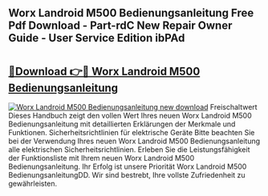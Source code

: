 ## Worx Landroid M500 Bedienungsanleitung Free Pdf Download - Part-rdC New Repair Owner Guide - User Service Edition ibPAd

# <h2><a href="http://df4mso.blite.top/?on=Worx+Landroid+M500+Bedienungsanleitung">🔗Download 👉🔴 Worx Landroid M500 Bedienungsanleitung</a></h2>

[![Worx Landroid M500 Bedienungsanleitung new download](https://i.imgur.com/lujVjoI.png)](http://df4mso.blite.top/?on=Worx+Landroid+M500+Bedienungsanleitung)
Freischaltwert Dieses Handbuch zeigt den vollen Wert Ihres neuen Worx Landroid M500 Bedienungsanleitung mit detaillierten Erklärungen der Merkmale und Funktionen. Sicherheitsrichtlinien für elektrische Geräte Bitte beachten Sie bei der Verwendung Ihres neuen Worx Landroid M500 Bedienungsanleitung alle elektrischen Sicherheitsrichtlinien. Erleben Sie die Leistungsfähigkeit der Funktionsliste mit Ihrem neuen Worx Landroid M500 Bedienungsanleitung. Ihr Erfolg ist unsere Priorität Worx Landroid M500 BedienungsanleitungDD. Wir sind bestrebt, Ihre vollste Zufriedenheit zu gewährleisten.
